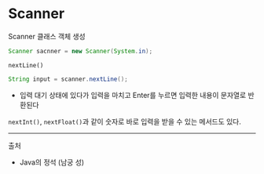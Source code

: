 # Scanner

Scanner 클래스 객체 생성

```java
Scanner sacnner = new Scanner(System.in);
```

`nextLine()`

```java
String input = scanner.nextLine();
```

- 입력 대기 상태에 있다가 입력을 마치고 Enter를 누르면 입력한 내용이 문자열로 반환된다

`nextInt()`, `nextFloat()`과 같이 숫자로 바로 입력을 받을 수 있는 메서드도 있다.

---

출처

- Java의 정석 (남궁 성)
